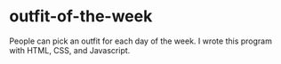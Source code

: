# outfit-of-the-week

People can pick an outfit for each day of the week. I wrote this program with HTML, CSS, and Javascript.

